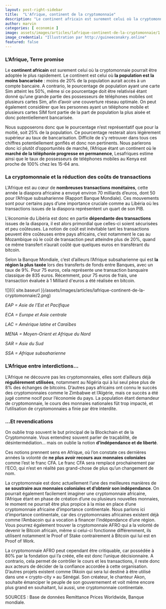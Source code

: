 ```yaml
---
layout: post-right-sidebar
title:  "L'Afrique, continent de la cryptomonnaie"
description: "Le continent africain est surement celui où la cryptomonnaie pourrait être adoptée le plus rapidement. Le continent est celui où la population est la moins bancarisée : moins de 20% de la population aurait accès à un compte bancaire."
author: marvin
categories: [ economie ]
image: assets/images/articles/lafrique-continent-de-la-cryptomonnaie/1.jpg
image_credential: "Illustration par http://guineeconakry.online"
featured: false
---
```


### L’Afrique, Terre promise

Le **continent africain** est surement celui où la cryptomonnaie pourrait être adoptée le plus rapidement. Le continent est celui où **la population est la moins bancarisée** : moins de 20% de la population aurait accès à un compte bancaire. A contrario, le pourcentage de population ayant une carte Sim atteint les 50%, même si ce pourcentage doit être relativisé étant donné qu’une grande partie des possesseurs de téléphones mobiles ont plusieurs cartes Sim, afin d’avoir une couverture réseau optimale. On peut également considérer que les personnes ayant un téléphone mobile et plusieurs cartes SIM font partie de la part de population la plus aisée et donc potentiellement bancarisée.

Nous supposerons donc que le pourcentage n’est représentatif que pour la moitié, soit 25% de la population. Ce pourcentage resterait alors légèrement supérieur au taux de bancarisation. Difficile de s’y retrouver dans tous ces chiffres potentiellement gonflés et donc non pertinents. Nous parlerons donc ici plutôt d’opportunités de marché, l’Afrique étant un continent où le **marché de la téléphonie progresse en permanence**, Lesafriques estime ainsi que le taux de possesseurs de téléphones mobiles au Kenya est proche de 100% chez les 15-64 ans.


### La cryptomonnaie et la réduction des coûts de transactions

L’Afrique est au cœur de **nombreuses transactions monétaires**, cette année la diaspora africaine a envoyé environ 70 milliards d’euros, dont 50 pour l’Afrique subsaharienne (Rapport Banque Mondiale). Ces mouvements sont pour certains pays d’une importance cruciale comme au Libéria où les transactions issues de la diaspora représentent un quart de son PIB.

L’économie du Libéria est donc en partie **dépendante des transactions** issues de la diaspora, il est alors primordial que celles-ci soient sécurisées et peu coûteuses. La notion de coût est inévitable tant les transactions peuvent être coûteuses entre pays africains, c’est notamment le cas au Mozambique où le coût de transaction peut atteindre plus de 20%, quand ce même transfert n’aurait coûté que quelques euros en transférant du bitcoin. 

Selon la Banque Mondiale, c’est d’ailleurs l’Afrique subsaharienne qui est **la région la plus taxée** lors des transferts de fonds entre Banques, avec un taux de 9%. Pour 75 euros, cela représente une transaction banquaire classique de 835 euros. Récemment, pour 75 euros de frais, une transaction évaluée à 1 Milliard d'euros a été réalisée en bitcoin. 

![]({{ site.baseurl }}/assets/images/articles/lafrique-continent-de-la-cryptomonnaie/2.png)

*EAP = Asie de l'Est et Pacifique* 

*ECA = Europe et Asie centrale*

*LAC = Amérique latine et Caraïbes* 

*MENA = Moyen-Orient et Afrique du Nord*

*SAR = Asie du Sud*

*SSA = Afrique subsaharienne*

### L’Afrique entre interdictions…

L’Afrique ne découvre pas les cryptomonnaies, elles sont  d’ailleurs déjà **régulièrement utilisées**, notamment au Nigéria qui à lui seul pèse plus de 8% des échanges de bitcoins. D’autres pays africains ont connu le succès des cryptomonnaies comme le Zimbabwe et l’Algérie, mais ce succès a été jugé comme nocif pour l’économie du pays. La population étant demandeur de cryptomonnaie, le cours des monnaies nationales fût trop impacté, et l’utilisation de cryptomonnaies a finie par être interdite.

### …Et revendications

On oublie trop souvent le but principal de la Blockchain et de la Cryptomonnaie. Vous entendrez souvent parler de traçabilité, de désintermédiation… mais on oublie la notion **d’indépendance et de liberté**.

Ces notions prennent sens en Afrique, où l’on constate ces dernières années la volonté de **ne plus avoir recours aux monnaies coloniales** comme l’est le franc CFA. Le franc CFA sera remplacé prochainement par l’ECO, qui n’est en réalité pas grand-chose de plus qu’un changement de nom. 

La cryptomonnaie est donc actuellement l’une des meilleures manières de **se soustraire aux monnaies coloniales et d’obtenir son indépendance**. On pourrait également facilement imaginer une cryptomonnaie africaine, l’Afrique étant en phase de création d’une ou plusieurs nouvelles monnaies, le moment ne pourrait être plus propice à la mise en place d’une cryptomonnaie africaine d’importance continentale. Nous parlons ici d’importance continentale, car des cryptomonnaies africaines existent déjà comme l’Ambacoin qui a vocation à financer l’indépendance d’une région. Vous pourrez également trouver la cryptomonnaie AFRO qui a la volonté de devenir le Bitcoin africain, même si celui-ci fonctionne différemment, ils utilisent notamment le Proof of Stake contrairement à Bitcoin qui lui est en Proof of Work. 

La cryptomonnaie AFRO peut cependant être critiquable, car possédée à 80% par la fondation qui l’a créée, elle est donc l’unique décisionnaire. A contrario, cela permet de contrôler le cours et les transactions, il reste donc aux acteurs de décider de la confiance accordée à cette organisation. D’autres projets existent comme l’Akoin qui sera lui destiné à être utilisé dans une « crypto-city » au Sénégal. Son créateur, le chanteur Akon, souhaite émanciper le peuple de son gouvernement et voit même encore plus grand en souhaitant, lui aussi, une cryptomonnaie continentale.

SOURCES : Base de données Remittance Prices Worldwide, Banque mondiale.